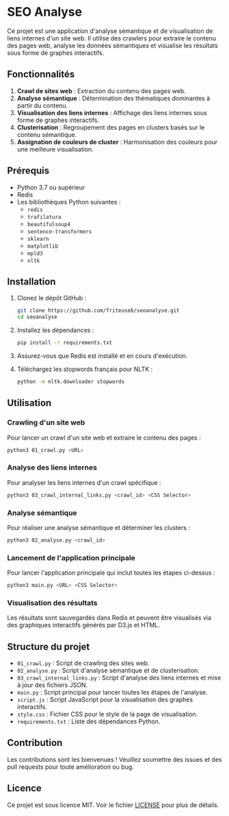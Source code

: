 # SEO Analyse

Ce projet est une application d'analyse sémantique et de visualisation de liens internes d'un site web. Il utilise des crawlers pour extraire le contenu des pages web, analyse les données sémantiques et visualise les résultats sous forme de graphes interactifs.

## Fonctionnalités

1. **Crawl de sites web** : Extraction du contenu des pages web.
2. **Analyse sémantique** : Détermination des thématiques dominantes à partir du contenu.
3. **Visualisation des liens internes** : Affichage des liens internes sous forme de graphes interactifs.
4. **Clusterisation** : Regroupement des pages en clusters basés sur le contenu sémantique.
5. **Assignation de couleurs de cluster** : Harmonisation des couleurs pour une meilleure visualisation.

## Prérequis

- Python 3.7 ou supérieur
- Redis
- Les bibliothèques Python suivantes :
  - `redis`
  - `trafilatura`
  - `beautifulsoup4`
  - `sentence-transformers`
  - `sklearn`
  - `matplotlib`
  - `mpld3`
  - `nltk`

## Installation

1. Clonez le dépôt GitHub :
   ```sh
   git clone https://github.com/friteuseb/seoanalyse.git
   cd seoanalyse
   ```

2. Installez les dépendances :
   ```sh
   pip install -r requirements.txt
   ```

3. Assurez-vous que Redis est installé et en cours d'exécution.

4. Téléchargez les stopwords français pour NLTK :
   ```sh
   python -m nltk.downloader stopwords
   ```

## Utilisation

### Crawling d'un site web

Pour lancer un crawl d'un site web et extraire le contenu des pages :
```sh
python3 01_crawl.py <URL>
```

### Analyse des liens internes

Pour analyser les liens internes d'un crawl spécifique :
```sh
python3 03_crawl_internal_links.py <crawl_id> <CSS Selector>
```

### Analyse sémantique

Pour réaliser une analyse sémantique et déterminer les clusters :
```sh
python3 02_analyse.py <crawl_id>
```

### Lancement de l'application principale

Pour lancer l'application principale qui inclut toutes les étapes ci-dessus :
```sh
python3 main.py <URL> <CSS Selector>
```

### Visualisation des résultats

Les résultats sont sauvegardés dans Redis et peuvent être visualisés via des graphiques interactifs générés par D3.js et HTML.

## Structure du projet

- `01_crawl.py` : Script de crawling des sites web.
- `02_analyse.py` : Script d'analyse sémantique et de clusterisation.
- `03_crawl_internal_links.py` : Script d'analyse des liens internes et mise à jour des fichiers JSON.
- `main.py` : Script principal pour lancer toutes les étapes de l'analyse.
- `script.js` : Script JavaScript pour la visualisation des graphes interactifs.
- `style.css` : Fichier CSS pour le style de la page de visualisation.
- `requirements.txt` : Liste des dépendances Python.

## Contribution

Les contributions sont les bienvenues ! Veuillez soumettre des issues et des pull requests pour toute amélioration ou bug.

## Licence

Ce projet est sous licence MIT. Voir le fichier [LICENSE](LICENSE) pour plus de détails.
